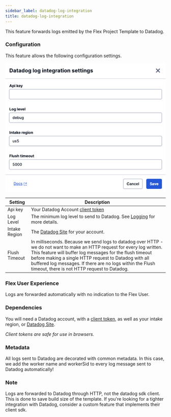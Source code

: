 ```yaml
---
sidebar_label: datadog-log-integration
title: datadog-log-integration
---
```


This feature forwards logs emitted by the Flex Project Template to Datadog.

### Configuration

This feature allows the following configuration settings.

![datadog-log-integration settings](../../static/img/features/datadog-log-integration/settings.png)

| Setting | Description |
| --------| ------------|
| Api key | Your Datadog Account [client token](https://docs.datadoghq.com/account_management/api-app-keys/#client-tokens)
| Log Level | The minimum log level to send to Datadog. See [Logging](/flex-project-template/building/template-utilities/logging) for more details.
| Intake Region | The [Datadog Site](https://docs.datadoghq.com/getting_started/site/) for your account.
| Flush Timeout | In milliseconds. Because we send logs to datadog over HTTP - we do not want to make an HTTP request for every log written. This feature will buffer log messages for the flush timeout before making a single HTTP request to Datadog with all buffered log messages. If there are no logs within the Flush timeout, there is not HTTP request to Datadog. |

### Flex User Experience

Logs are forwarded automatically with no indication to the Flex User.

### Dependencies

You will need a Datadog account, with a [client token](https://docs.datadoghq.com/account_management/api-app-keys/#client-tokens), as well as your intake region, or [Datadog Site](https://docs.datadoghq.com/getting_started/site/).

_Client tokens are safe for use in browsers._

### Metadata

All logs sent to Datadog are decorated with common metadata. In this case, we add the worker name and workerSid to every log message sent to Datadog automatically!

### Note

Logs are forwarded to Datadog through HTTP, not the datadog sdk client. This is done to save build size of the template. If you're looking for a tighter integration with Datadog, consider a custom feature that implements their client sdk.
